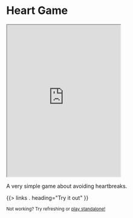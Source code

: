 <!--{
	"template": "work",
	"data": "projects_byid.heartgame"
}-->


# Heart Game

<p class="center">
<iframe src="https://kalabasa.github.io/heart-game/" width="300" height="400"></iframe>
</p>

A very simple game about avoiding heartbreaks.

{{> links . heading="Try it out" }}

<small>Not working? Try refreshing or [play standalone!](https://kalabasa.github.io/heart-game/)</small>

